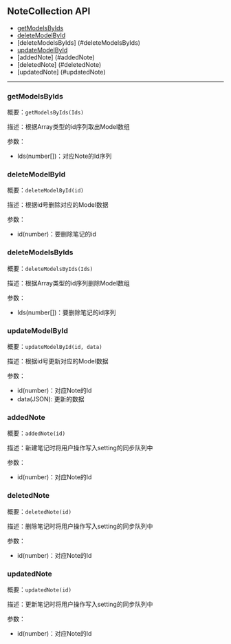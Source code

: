 ## NoteCollection API

- [getModelsByIds](#getModelsByIds)
- [deleteModelById](#deleteModelById)
- [deleteModelsByIds] (#deleteModelsByIds)
- [updateModelById](#updateModelById)
- [addedNote] (#addedNote)
- [deletedNote] (#deletedNote)
- [updatedNote] (#updatedNote)

---------------------------------
### getModelsByIds

概要：`getModelsByIds(Ids)`

描述：根据Array类型的id序列取出Model数组

参数：

- Ids(number[])：对应Note的Id序列

### deleteModelById

概要：`deleteModelById(id)`

描述：根据id号删除对应的Model数据

参数：

- id(number)：要删除笔记的id

### deleteModelsByIds

概要：`deleteModelsByIds(Ids)`

描述：根据Array类型的id序列删除Model数组

参数：

- Ids(number[])：要删除笔记的id序列

### updateModelById

概要：`updateModelById(id, data)`

描述：根据id号更新对应的Model数据

参数：

- id(number)：对应Note的Id
- data(JSON): 更新的数据

### addedNote

概要：`addedNote(id)`

描述：新建笔记时将用户操作写入setting的同步队列中

参数：

- id(number)：对应Note的Id

### deletedNote

概要：`deletedNote(id)`

描述：删除笔记时将用户操作写入setting的同步队列中

参数：

- id(number)：对应Note的Id

### updatedNote

概要：`updatedNote(id)`

描述：更新笔记时将用户操作写入setting的同步队列中

参数：

- id(number)：对应Note的Id